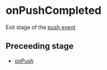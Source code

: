 # onPushCompleted
Exit stage of the [push event](../events/push.md)

## Preceeding stage
- [onPush](onPush.md)